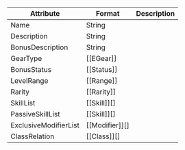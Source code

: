 | Attribute             | Format         | Description |
| --------------------- | -------------- | ----------- |
| Name                  | String         |             |
| Description           | String         |             |
| BonusDescription      | String         |             |
| GearType              | [[EGear]]      |             |
| BonusStatus           | [[Status]]     |             |
| LevelRange            | [[Range]]      |             |
| Rarity                | [[Rarity]]     |             |
| SkillList             | [[Skill]][]    |             |
| PassiveSkillList      | [[Skill]][]    |             |
| ExclusiveModifierList | [[Modifier]][] |             |
| ClassRelation         | [[Class]][]    |             |
